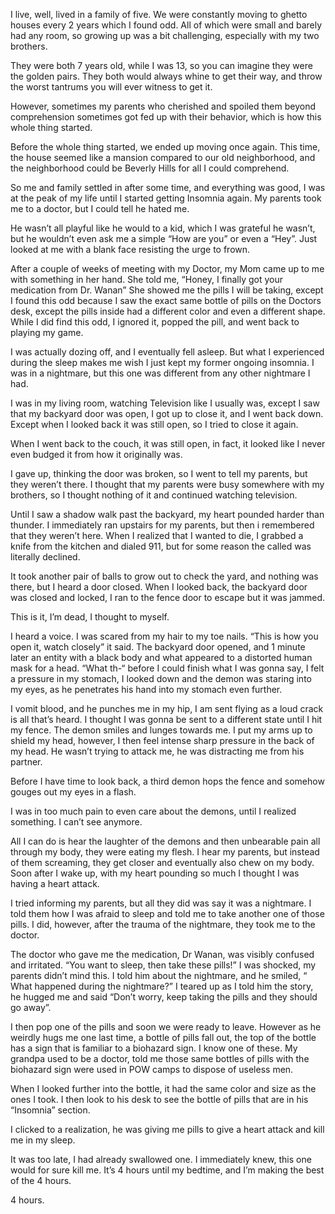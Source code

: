 I live, well, lived in a family of five. We were constantly moving to ghetto houses every 2 years which I found odd. All of which were small and barely had any room, so growing up was a bit challenging, especially with my two brothers.

They were both 7 years old, while I was 13, so you can imagine they were the golden pairs. They both would always whine to get their way, and throw the worst tantrums you will ever witness to get it. 

However, sometimes my parents who cherished and spoiled them beyond comprehension sometimes got fed up with their behavior, which is how this whole thing started.

Before the whole thing started, we ended up moving once again. This time, the house seemed like a mansion compared to our old  neighborhood, and the neighborhood could be Beverly Hills for all I could comprehend.

So me and family settled in after some time, and everything was good, I was at the peak of my life until I started getting Insomnia again. My parents took me to a doctor, but I could tell he hated me.

He wasn’t all playful like he would to a kid, which I was grateful he wasn’t, but he wouldn’t even ask me a simple “How are you” or even a “Hey”. Just looked at me with a blank face resisting the urge to frown.

After a couple of weeks of meeting with my Doctor, my Mom came up to me with something in her hand. She told me, “Honey, I finally got your medication from Dr. Wanan” She showed me the pills I will be taking, except I found this odd because I saw the exact same bottle of pills on the Doctors desk, except the pills inside had a different color and even a different shape. While I did find this odd, I ignored it, popped the pill, and went back to playing my game.

I was actually dozing off, and I eventually fell asleep. But what I experienced during the sleep makes me wish I just kept my former ongoing insomnia. I was in a nightmare, but this one was different from any other nightmare I had.

I was in my living room, watching Television like I usually was, except I saw that my backyard door was open, I got up to close it, and I went back down. Except when I looked back it was still open, so I tried to close it again.

When I went back to the couch, it was still open, in fact, it looked like I never even budged it from how it originally was. 

I gave up, thinking the door was broken, so I went to tell my parents, but they weren’t there. I thought that my parents were busy somewhere with my brothers, so I thought nothing of it and continued watching television.

Until I saw a shadow walk past the backyard, my heart pounded harder than thunder. I immediately ran upstairs for my parents, but then i remembered that they weren’t here. When I realized that I wanted to die, I grabbed a knife from the kitchen and dialed 911, but for some reason the called was literally declined.

It took another pair of balls to grow out  to check the yard, and nothing was there, but I heard a door closed. When I looked back, the backyard door was closed and locked, I ran to the fence door to escape but it was jammed. 

This is it, I’m dead, I thought to myself.

I heard a voice. I was scared from my hair to my toe nails. “This is how you open it, watch closely” it said. The backyard door opened, and 1 minute later an entity with a black body and what appeared to a distorted human mask for a head. “What th-“ before I could finish what I was gonna say, I felt a pressure in my stomach, I looked down and the demon was staring into my eyes, as he penetrates his hand into my stomach even further.

I vomit blood, and he punches me in my hip, I am sent flying as a loud crack is all that’s heard. I thought I was gonna be sent to a different state until I hit my fence. The demon smiles and lunges towards me. I put my arms up to shield my head, however, I then feel intense sharp pressure in the back of my head. He wasn’t trying to attack me, he was distracting me from his partner.

Before I have time to look back, a third demon hops the fence and somehow  gouges out my eyes in a flash. 

I was in too much pain to even care about the demons, until I realized something. I can’t see anymore.

All I can do is hear the laughter of the demons and then unbearable pain all through my body, they were eating my flesh. I hear my parents, but instead of them screaming, they get closer and eventually also chew on my body. Soon after I wake up, with my heart pounding so much I thought I was having a heart attack.

I tried informing my parents, but all they did was say it was a nightmare. I told them how I was afraid to sleep and told me to take another one of those pills. I did, however, after the trauma of the nightmare, they took me to the doctor.

The doctor who gave me the medication, Dr Wanan, was visibly confused and irritated. “You want to sleep, then take these pills!” I was shocked, my parents didn’t mind this. I told him about the nightmare, and he smiled, “ What happened during the nightmare?” I teared up as I told him the story, he hugged me and said “Don’t worry, keep taking the pills and they should go away”. 

I then pop one of the pills and soon we were ready to leave. However as he weirdly hugs me one last time, a bottle of pills fall out, the top of the bottle has a sign that is familiar to a biohazard sign. I know one of these. My grandpa  used to be a doctor,  told me those same bottles of pills with the biohazard sign  were used in POW camps to dispose of useless men. 

When I looked further into the bottle, it had the same color and size as the ones I took. I then look to his desk to see the bottle of pills that are in his “Insomnia” section. 

I clicked to a realization, he was giving me pills to give a heart attack and kill me in my sleep.

It was too late, I had already swallowed one. I immediately knew, this one would for sure kill me. It’s 4 hours until my bedtime, and I’m making the best of the 4 hours.

4 hours. 